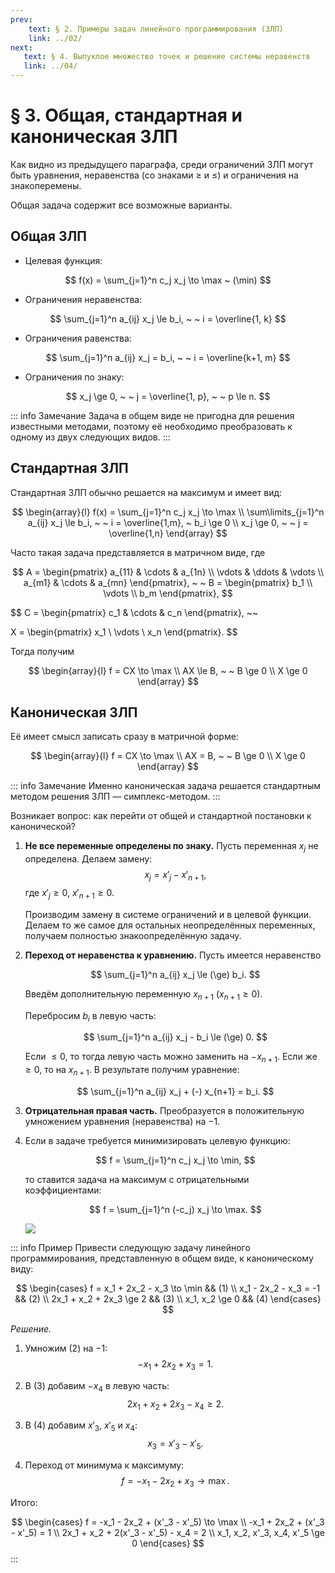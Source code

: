 ```yaml
---
prev:
    text: § 2. Примеры задач линейного программирования (ЗЛП)
    link: ../02/
next:
   text: § 4. Выпуклое множество точек и решение системы неравенств
   link: ../04/
---
```


# § 3. Общая, стандартная и каноническая ЗЛП

Как видно из предыдущего параграфа, среди ограничений ЗЛП могут быть уравнения, неравенства (со знаками $\ge$ и $\le$) и ограничения на знакоперемены.

Общая задача содержит все возможные варианты.

## Общая ЗЛП

* Целевая функция:

$$
f(x) = \sum_{j=1}^n c_j x_j \to \max ~ (\min)
$$

* Ограничения неравенства:

$$
\sum_{j=1}^n a_{ij} x_j \le b_i, ~ ~ i = \overline{1, k}
$$

* Ограничения равенства:

$$
\sum_{j=1}^n a_{ij} x_j = b_i, ~ ~ i = \overline{k+1, m}
$$

* Ограничения по знаку:

$$
x_j \ge 0, ~ ~ j = \overline{1, p}, ~ ~ p \le n.
$$

::: info Замечание
Задача в общем виде не пригодна для решения известными методами, поэтому её необходимо преобразовать к одному из двух следующих видов.
:::

## Стандартная ЗЛП

Стандартная ЗЛП обычно решается на максимум и имеет вид:

$$
\begin{array}{l}
f(x) = \sum_{j=1}^n c_j x_j \to \max \\
\sum\limits_{j=1}^n a_{ij} x_j \le b_i, ~ ~ i = \overline{1,m}, ~ b_i \ge 0 \\
x_j \ge 0, ~ ~ j = \overline{1,n}
\end{array}
$$

Часто такая задача представляется в матричном виде, где

$$
A = \begin{pmatrix}
a_{11} & \cdots & a_{1n} \\
\vdots & \ddots & \vdots \\
a_{m1} & \cdots & a_{mn}
\end{pmatrix}, ~ ~
B = \begin{pmatrix}
b_1 \\ \vdots \\ b_m
\end{pmatrix},
$$

$$
C = \begin{pmatrix}
c_1 & \cdots & c_n
\end{pmatrix}, ~~

X = \begin{pmatrix}
x_1 \\ \vdots \\ x_n
\end{pmatrix}.
$$

Тогда получим

$$
\begin{array}{l}
f = CX \to \max \\
AX \le B, ~ ~ B \ge 0 \\
X \ge 0
\end{array}
$$

## Каноническая ЗЛП

Её имеет смысл записать сразу в матричной форме:

$$
\begin{array}{l}
f = CX \to \max \\
AX = B, ~ ~ B \ge 0 \\
X \ge 0
\end{array}
$$

::: info Замечание
Именно каноническая задача решается стандартным методом решения ЗЛП — симплекс-методом.
:::

Возникает вопрос: как перейти от общей и стандартной постановки к канонической?

1. **Не все переменные определены по знаку.** Пусть переменная $x_j$ не определена. Делаем замену:
   $$ x_j = x'_j - x'_{n+1}, $$
   где $x'_j \ge 0$, $x'_{n+1} \ge 0$.

   Производим замену в системе ограничений и в целевой функции. Делаем то же самое для остальных неопределённых переменных, получаем полностью знакоопределённую задачу.

2. **Переход от неравенства к уравнению.** Пусть имеется неравенство

   $$
   \sum_{j=1}^n a_{ij} x_j \le (\ge) b_i.
   $$

   Введём дополнительную переменную $x_{n+1}$ ($x_{n+1} \ge 0$).

   Перебросим $b_i$ в левую часть:

   $$
   \sum_{j=1}^n a_{ij} x_j - b_i \le (\ge) 0.
   $$

   Если $\le 0$, то тогда левую часть можно заменить на $-x_{n+1}$. Если же $\ge 0$, то на $x_{n+1}$. В результате получим уравнение:

   $$
   \sum_{j=1}^n a_{ij} x_j + (-) x_{n+1} = b_i.
   $$

3. **Отрицательная правая часть.** Преобразуется в положительную умножением уравнения (неравенства) на $-1$.

4. Если в задаче требуется минимизировать целевую функцию:

   $$
   f = \sum_{j=1}^n c_j x_j \to \min,
   $$

   то ставится задача на максимум с отрицательными коэффициентами:

   $$
   f = \sum_{j=1}^n (-c_j) x_j \to \max.
   $$

   ![](/media/images/photo_2025-02-11_22-17-01.jpg)

::: info Пример
Привести следующую задачу линейного программирования, представленную в общем виде, к каноническому виду:

$$
\begin{cases}
f = x_1 + 2x_2 - x_3 \to \min && (1) \\
x_1 - 2x_2 - x_3 = -1 && (2) \\
2x_1 + x_2 + 2x_3 \ge 2 && (3) \\
x_1, x_2 \ge 0 && (4)
\end{cases}
$$

*Решение.*

1. Умножим (2) на $-1$:
   $$
   -x_1 + 2x_2 + x_3 = 1.
   $$

2. В (3) добавим $-x_4$ в левую часть:
   $$
   2x_1 + x_2 + 2x_3 - x_4 \ge 2.
   $$

3. В (4) добавим $x'_3$, $x'_5$ и $x_4$:
   $$
   x_3 = x'_3 - x'_5.
   $$

4. Переход от минимума к максимуму:
   $$
   f = -x_1 - 2x_2 + x_3 \to \max.
   $$

Итого:

$$
\begin{cases}
f = -x_1 - 2x_2 + (x'_3 - x'_5) \to \max \\
-x_1 + 2x_2 + (x'_3 - x'_5) = 1 \\
2x_1 + x_2 + 2(x'_3 - x'_5) - x_4 = 2 \\
x_1, x_2, x'_3, x_4, x'_5 \ge 0
\end{cases}
$$
:::